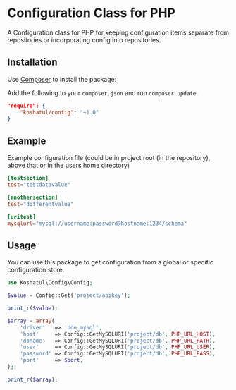 Configuration Class for PHP
===========================

A Configuration class for PHP for keeping configuration items separate from repositories or incorporating config into repositories.

Installation
------------

Use [Composer](http://getcomposer.org/) to install the package:

Add the following to your `composer.json` and run `composer update`.

```json
"require": {
    "koshatul/config": "~1.0"
}
```

Example
-------

Example configuration file (could be in project root (in the repository), above that or in the users home directory)

```TOML
[testsection]
test="testdatavalue"

[anothersection]
test="differentvalue"

[uritest]
mysqlurl="mysql://username:password@hostname:1234/schema"
```

Usage
-----
You can use this package to get configuration from a global or specific configuration store.

```php
use Koshatul\Config\Config;

$value = Config::Get('project/apikey');

print_r($value);

$array = array(
	'driver'   => 'pdo_mysql',
	'host'     => Config::GetMySQLURI('project/db', PHP_URL_HOST),
	'dbname'   => Config::GetMySQLURI('project/db', PHP_URL_PATH),
	'user'     => Config::GetMySQLURI('project/db', PHP_URL_USER),
	'password' => Config::GetMySQLURI('project/db', PHP_URL_PASS),
	'port'     => $port,
);

print_r($array);
```
